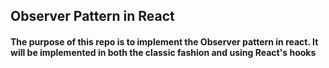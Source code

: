 ## Observer Pattern in React

#### The purpose of this repo is to implement the Observer pattern in react. It will be implemented in both the classic fashion and using React's hooks 

